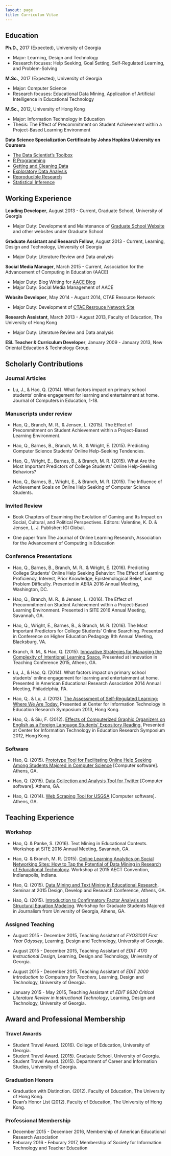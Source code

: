 ```yaml
---
layout: page
title: Curriculum Vitae
---
```


## Education

<strong>Ph.D.</strong>, 2017 (Expected), University of Georgia

* Major: Learning, Design and Technology
* Research focuses: Help Seeking, Goal Setting, Self-Regulated Learning, and Problem-Solving

<strong>M.Sc.</strong>, 2017 (Expected), University of Georgia

* Major: Computer Science
* Research focuses: Educational Data Mining, Application of Artificial Intelligence in Educational Technology

<strong>M.Sc.</strong>, 2012, University of Hong Kong

* Major: Information Technology in Education
* Thesis: The Effect of Precommitment on Student Achievement within a Project-Based Learning Environment

<strong>Data Science Specialization Certificate by Johns Hopkins University on Coursera</strong>

* <a href="https://www.coursera.org/account/accomplishments/records/qMhR3qG27WCuLuCt" target="_blank">The Data Scientist’s Toolbox</a>
* <a href="https://www.coursera.org/account/accomplishments/records/2GmkAKKbKPGmjSJk" target="_blank">R Programming</a>
* <a href="https://www.coursera.org/account/accomplishments/records/VDjKY56uQvbUbrAj" target="_blank">Getting and Cleaning Data</a>
* <a href="https://www.coursera.org/account/accomplishments/records/eZ5hayQ8XWvj7H5v" target="_blank">Exploratory Data Analysis</a>
* <a href="https://www.coursera.org/account/accomplishments/certificate/TBXLVMUMK8" target="_blank">Reproducible Research</a>
* <a href="https://www.coursera.org/account/accomplishments/records/h4CYh7nmUJ4C5WWK" target="_blank">Statistical Inference</a>

## Working Experience

<strong>Leading Developer</strong>, August 2013 - Current, Graduate School, University of Georgia

* Major Duty: Development and Maintenance of <a href="grad.uga.edu" target="_blank">Graduate School Website</a> and other websites under Graduate School

<strong>Graduate Assistant and Research Fellow</strong>, August 2013 - Current, Learning, Design and Technology, University of Georgia

* Major Duty: Literature Review and Data analysis

<strong>Social Media Manager</strong>, March 2015 - Current, Association for the Advancement of Computing in Education (AACE)

* Major Duty: Blog Writing for <a href="http://blog.aace.org/author/neohao/" target="_blank">AACE Blog</a>
* Major Duty: Social Media Management of AACE

<strong>Website Developer</strong>, May 2014 - August 2014, CTAE Resource Network

* Major Duty: Development of <a href="http://gactaern.org/clusters/index.php" target="_blank">CTAE Resrouce Network Site</a>

<strong>Research Assistant</strong>, March 2013 - August 2013, Faculty of Education, The University of Hong Kong

* Major Duty: Literature Review and Data analysis

<strong>ESL Teacher & Curriculum Developer</strong>, January 2009 - January 2013, New Oriental Education & Technology Group.

## Scholarly Contributions

### Journal Articles

* Lu, J., & Hao, Q. (2014). What factors impact on primary school students’ online engagement for learning and entertainment at home. Journal of Computers in Education, 1-18.

### Manuscripts under review

* Hao, Q., Branch, M. R., & Jensen, L. (2015). The Effect of Precommitment on Student Achievement within a Project-Based Learning Environment.

* Hao, Q., Barnes, B., Branch, M. R., & Wright, E. (2015). Predicting Computer Science Students’ Online Help-Seeking Tendencies.

* Hao, Q., Wright, E., Barnes, B., & Branch, M. R. (2015). What Are the Most Important Predictors of College Students' Online Help-Seeking Behaviors?

* Hao, Q., Barnes, B., Wright, E., & Branch, M. R. (2015). The Influence of Achievement Goals on Online Help Seeking of Computer Science Students.

### Invited Review

* Book Chapters of Examining the Evolution of Gaming and Its Impact on Social, Cultural, and Political Perspectives. Editors: Valentine, K. D. & Jensen, L. J. Publisher: IGI Global.

* One paper from The Journal of Online Learning Research, Association for the Advancement of Computing in Education

### Conference Presentations

* Hao, Q., Barnes, B., Branch, M. R., & Wright, E. (2016). Predicting College Students' Online Help Seeking Behavior: The Effect of Learning Proficiency, Interest, Prior Knowledge, Epistemological Belief, and Problem Difficulty. Presented in AERA 2016 Annual Meeting, Washington, DC.

* Hao, Q., Branch, M. R., & Jensen, L. (2016). The Effect of Precommitment on Student Achievement within a Project-Based Learning Environment. Presented in SITE 2016 Annual Meeting, Savannah, GA.

* Hao, Q., Wright, E., Barnes, B., & Branch, M. R. (2016). The Most Important Predictors for College Students’ Online Searching. Presented in Conference on Higher Education Pedagogy 8th Annual Meeting, Blacksburg, VA.

* Branch, R. M., & Hao, Q. (2015). <a href="http://slides.com/neohao/strategies-for-learning-space/live#/" target="_blank">Innovative Strategies for Managing the Complexity of Intentional Learning Space.</a> Presented at Innovation in Teaching Conference 2015, Athens, GA.

* Lu, J., & Hao, Q. (2014). What factors impact on primary school students’ online engagement for learning and entertainment at home. Presented in American Educational Research Association 2014 Annual Meeting, Philadelphia, PA.

* Hao, Q,. & Lu, J. (2013). <a href="http://citers2013.cite.hku.hk/en/paper_605.htm" target="_blank">The Assessment of Self-Regulated Learning: Where We Are Today.</a> Presented at Center for Information Technology in Education Research Symposium 2013, Hong Kong.

* Hao, Q,. & Siu, F. (2012). <a href="http://citers2012.cite.hku.hk/en/paper_534.htm" target="_blank">Effects of Computerized Graphic Organizers on English as a Foreign Language Students’ Expository Reading.</a> Presented at Center for Information Technology in Education Research Symposium 2012, Hong Kong.

### Software

* Hao, Q. (2015). <a href="http://home.tobeneo.com/Comprehensive-Problem-Statement/" target="_blank">Prototype Tool for Facilitating Online Help Seeking Among Students Majored in Computer Science</a> [Computer software]. Athens, GA.

* Hao, Q. (2015). <a href="https://github.com/Neo-Hao/TwitterHashtagR" target="_blank">Data Collection and Analysis Tool for Twitter</a> [Computer software]. Athens, GA.

* Hao, Q. (2014). <a href="https://github.com/Neo-Hao/Web-Scraping-from-USGSA" target="_blank">Web Scraping Tool for USGSA</a> [Computer software]. Athens, GA.

## Teaching Experience

### Workshop

* Hao, Q. & Panke, S. (2016). Text Mining in Educational Contexts. Workshop at SITE 2016 Annual Meeting, Savannah, GA.

* Hao, Q. & Branch, M. R. (2015). <a href="http://home.tobeneo.com/edutextmining/" target="_blank">Online Learning Analytics on Social Networking Sites: How to Tap the Potential of Data Mining in Research of Educational Technology</a>. Workshop at 2015 AECT Convention, Indianapolis, Indiana.

* Hao, Q. (2015). <a href="http://www.slideshare.net/qianghaoqiang/data-mining-and-text-mining-in-educational-research" target="_blank">Data Mining and Text Mining in Educational Research</a>. Seminar at 2015 Design, Develop and Research Conference, Athens, GA.

* Hao, Q. (2015). <a href="http://neo-hao.github.io/sem/" target="_blank">Introduction to Confirmatory Factor Analysis and Structural Equation Modeling</a>. Workshop for Graduate Students Majored in Journalism from University of Georgia, Athens, GA.

### Assigned Teaching

* August 2015 - December 2015, Teaching Assistant of <em>FYOS1001 First Year Odyssey</em>, Learning, Design and Technology, University of Georgia.

* August 2015 - December 2015, Teaching Assistant of <em>EDIT 4170 Instructional Design</em>, Learning, Design and Technology, University of Georgia.

* August 2015 - December 2015, Teaching Assistant of <em>EDIT 2000 Introduction to Computers for Teachers</em>, Learning, Design and Technology, University of Georgia.

* January 2015 - May 2015, Teaching Assistant of <em>EDIT 9630 Critical Literature Review in Instructional Technology</em>, Learning, Design and Technology, University of Georgia.

## Award and Professional Membership

### Travel Awards

* Student Travel Award. (2016). College of Education, University of Georgia.
* Student Travel Award. (2015). Graduate School, University of Georgia.
* Student Travel Award. (2015). Department of Career and Information Studies, University of Georgia.

### Graduation Honors

* Graduation with Distinction. (2012). Faculty of Education, The University of Hong Kong.
* Dean’s Honor List (2012). Faculty of Education, The University of Hong Kong.

### Professional Membership

* December 2015 - December 2016, Membership of American Educational Research Association
* Feburary 2016 - Feburary 2017, Membership of Society for Information Technology and Teacher Education